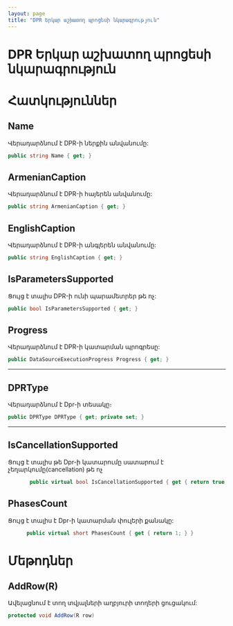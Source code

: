 ```yaml
---
layout: page
title: "DPR Երկար աշխատող պրոցեսի նկարագրություն" 
---
```


# DPR Երկար աշխատող պրոցեսի նկարագրություն

# Հատկություններ

## Name

Վերադարձնում է DPR-ի ներքին անվանումը:

```c#
public string Name { get; }
```
## ArmenianCaption

Վերադարձնում է DPR-ի հայերեն անվանումը:
```c#
public string ArmenianCaption { get; }
```

## EnglishCaption

Վերադարձնում է DPR-ի անգլերեն անվանումը:
```c#
public string EnglishCaption { get; }
```

## IsParametersSupported

Ցույց է տալիս DPR-ի ունի պարամետրեր թե ոչ:

```c#
public bool IsParametersSupported { get; }
```

## Progress

Վերադարձնում է DPR-ի կատարման պրոգրեսը:

```c#
public DataSourceExecutionProgress Progress { get; }
```
---

## DPRType

Վերադարձնում է Dpr-ի տեսակը։

```c#
public DPRType DPRType { get; private set; }
```
---

## IsCancellationSupported

Ցույց է տալիս թե Dpr-ի կատարումը սատարում է չեղարկումը(cancellation) թե ոչ

```c#
       public virtual bool IsCancellationSupported { get { return true; } }
```

## PhasesCount

Ցույց է տալիս է Dpr-ի կատարման փուլերի քանակը:

```c#
      public virtual short PhasesCount { get { return 1; } }
```


# Մեթոդներ

## AddRow(R)

Ավելացնում է տող տվյալների աղբյուրի տողերի ցուցակում:

```c#
protected void AddRow(R row)
```

